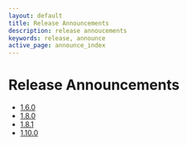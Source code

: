 ```yaml
---
layout: default
title: Release Announcements
description: release annoucements
keywords: release, announce
active_page: announce_index
---
```


# Release Announcements <span class="glyphicon glyphicon-bullhorn"> </span>

* [1.6.0](1.6.0.html)
* [1.8.0](1.8.0.html)
* [1.8.1](1.8.1.html)
* [1.10.0](1.10.0.html)
